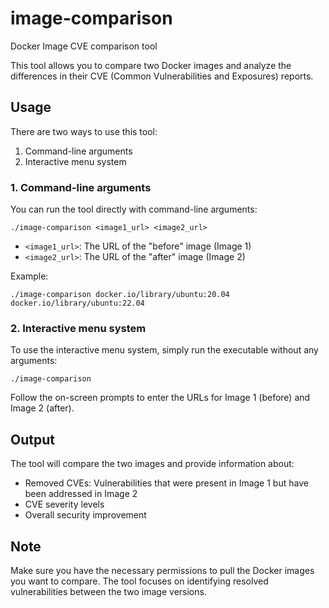 # image-comparison
Docker Image CVE comparison tool

This tool allows you to compare two Docker images and analyze the differences in their CVE (Common Vulnerabilities and Exposures) reports.

## Usage

There are two ways to use this tool:

1. Command-line arguments
2. Interactive menu system

### 1. Command-line arguments

You can run the tool directly with command-line arguments:

```
./image-comparison <image1_url> <image2_url>
```

- `<image1_url>`: The URL of the "before" image (Image 1)
- `<image2_url>`: The URL of the "after" image (Image 2)

Example:
```
./image-comparison docker.io/library/ubuntu:20.04 docker.io/library/ubuntu:22.04
```

### 2. Interactive menu system

To use the interactive menu system, simply run the executable without any arguments:

```
./image-comparison
```

Follow the on-screen prompts to enter the URLs for Image 1 (before) and Image 2 (after).

## Output

The tool will compare the two images and provide information about:

- Removed CVEs: Vulnerabilities that were present in Image 1 but have been addressed in Image 2
- CVE severity levels
- Overall security improvement

## Note

Make sure you have the necessary permissions to pull the Docker images you want to compare. The tool focuses on identifying resolved vulnerabilities between the two image versions.
